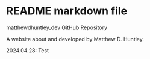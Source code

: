 # README markdown file

matthewdhuntley_dev GitHub Repository

A website about and developed by Matthew D. Huntley.

2024.04.28: Test
